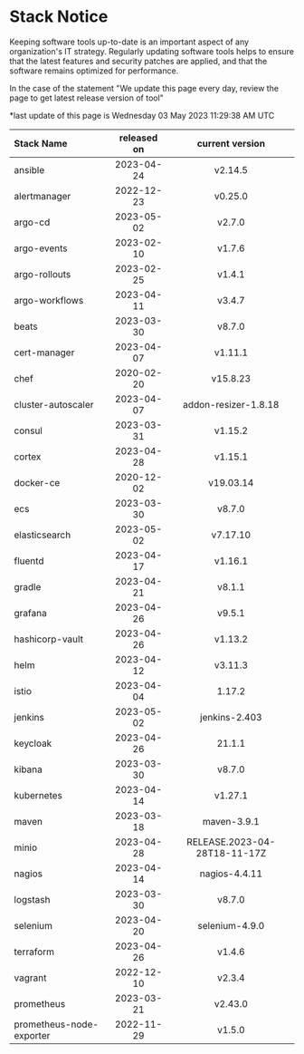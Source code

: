 # Stack Notice  
  

Keeping software tools up-to-date is an important aspect of any organization's IT strategy. Regularly updating software tools helps to ensure that the latest features and security patches are applied, and that the software remains optimized for performance.

In the case of the statement "We update this page every day, review the page to get latest release version of tool"  

*last update of this page is Wednesday 03 May 2023 11:29:38 AM UTC

<center>

| Stack Name | released on    | current version    |
| :----- | :---: | :---: |
|ansible|2023-04-24|v2.14.5|
|alertmanager|2022-12-23|v0.25.0|
|argo-cd|2023-05-02|v2.7.0|
|argo-events|2023-02-10|v1.7.6|
|argo-rollouts|2023-02-25|v1.4.1|
|argo-workflows|2023-04-11|v3.4.7|
|beats|2023-03-30|v8.7.0|
|cert-manager|2023-04-07|v1.11.1|
|chef|2020-02-20|v15.8.23|
|cluster-autoscaler|2023-04-07|addon-resizer-1.8.18|
|consul|2023-03-31|v1.15.2|
|cortex|2023-04-28|v1.15.1|
|docker-ce|2020-12-02|v19.03.14|
|ecs|2023-03-30|v8.7.0|
|elasticsearch|2023-05-02|v7.17.10|
|fluentd|2023-04-17|v1.16.1|
|gradle|2023-04-21|v8.1.1|
|grafana|2023-04-26|v9.5.1|
|hashicorp-vault|2023-04-26|v1.13.2|
|helm|2023-04-12|v3.11.3|
|istio|2023-04-04|1.17.2|
|jenkins|2023-05-02|jenkins-2.403|
|keycloak|2023-04-26|21.1.1|
|kibana|2023-03-30|v8.7.0|
|kubernetes|2023-04-14|v1.27.1|
|maven|2023-03-18|maven-3.9.1|
|minio|2023-04-28|RELEASE.2023-04-28T18-11-17Z|
|nagios|2023-04-14|nagios-4.4.11|
|logstash|2023-03-30|v8.7.0|
|selenium|2023-04-20|selenium-4.9.0|
|terraform|2023-04-26|v1.4.6|
|vagrant|2022-12-10|v2.3.4|
|prometheus|2023-03-21|v2.43.0|
|prometheus-node-exporter|2022-11-29|v1.5.0|

</center>
